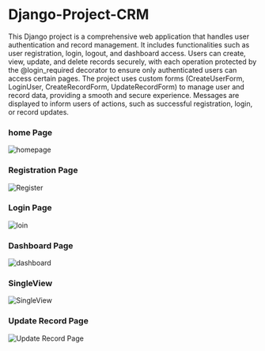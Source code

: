 # Django-Project-CRM
This Django project is a comprehensive web application that handles user authentication and record management. It includes functionalities such as user registration, login, logout, and dashboard access. Users can create, view, update, and delete records securely, with each operation protected by the @login_required decorator to ensure only authenticated users can access certain pages. The project uses custom forms (CreateUserForm, LoginUser, CreateRecordForm, UpdateRecordForm) to manage user and record data, providing a smooth and secure experience. 
Messages are displayed to inform users of actions, such as successful registration, login, or record updates.

### home Page
![homepage](https://github.com/user-attachments/assets/7a566047-8c35-4183-a570-586c3821316c)
### Registration Page
![Register](https://github.com/user-attachments/assets/13f51a36-1856-485b-8b4a-5c25712b9f13)
### Login Page
![loin](https://github.com/user-attachments/assets/97e130c6-b897-480f-bb0c-ea830c85409d)
### Dashboard Page
![dashboard](https://github.com/user-attachments/assets/2217fbfd-ebbf-4fbb-a75a-72bdb3b36bda)
### SingleView
![SingleView](https://github.com/user-attachments/assets/6d284a0c-c1d8-4888-af2f-72fabdb02d0f)
### Update Record Page
![Update Record Page](https://github.com/user-attachments/assets/7f764aeb-75ce-4806-bd47-4d2b4ccb16c2)

